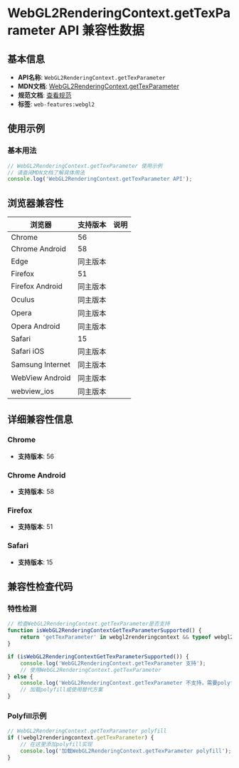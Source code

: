 # WebGL2RenderingContext.getTexParameter API 兼容性数据

## 基本信息

- **API名称**: `WebGL2RenderingContext.getTexParameter`
- **MDN文档**: [WebGL2RenderingContext.getTexParameter](https://developer.mozilla.org/docs/Web/API/WebGLRenderingContext/getTexParameter)
- **规范文档**: [查看规范](https://registry.khronos.org/webgl/specs/latest/1.0/#5.14.8,https://registry.khronos.org/webgl/specs/latest/2.0/#3.7.6)
- **标签**: `web-features:webgl2`

## 使用示例

### 基本用法

```javascript
// WebGL2RenderingContext.getTexParameter 使用示例
// 请查阅MDN文档了解具体用法
console.log('WebGL2RenderingContext.getTexParameter API');
```

## 浏览器兼容性

| 浏览器 | 支持版本 | 说明 |
|--------|----------|------|
| Chrome | 56 |  |
| Chrome Android | 58 |  |
| Edge | 同主版本 |  |
| Firefox | 51 |  |
| Firefox Android | 同主版本 |  |
| Oculus | 同主版本 |  |
| Opera | 同主版本 |  |
| Opera Android | 同主版本 |  |
| Safari | 15 |  |
| Safari iOS | 同主版本 |  |
| Samsung Internet | 同主版本 |  |
| WebView Android | 同主版本 |  |
| webview_ios | 同主版本 |  |

## 详细兼容性信息

### Chrome

- **支持版本**: 56

### Chrome Android

- **支持版本**: 58

### Firefox

- **支持版本**: 51

### Safari

- **支持版本**: 15

## 兼容性检查代码

### 特性检测

```javascript
// 检查WebGL2RenderingContext.getTexParameter是否支持
function isWebGL2RenderingContextGetTexParameterSupported() {
    return 'getTexParameter' in webgl2renderingcontext && typeof webgl2renderingcontext.getTexParameter === 'function';
}

if (isWebGL2RenderingContextGetTexParameterSupported()) {
    console.log('WebGL2RenderingContext.getTexParameter 支持');
    // 使用WebGL2RenderingContext.getTexParameter
} else {
    console.log('WebGL2RenderingContext.getTexParameter 不支持，需要polyfill');
    // 加载polyfill或使用替代方案
}
```

### Polyfill示例

```javascript
// WebGL2RenderingContext.getTexParameter polyfill
if (!webgl2renderingcontext.getTexParameter) {
    // 在这里添加polyfill实现
    console.log('加载WebGL2RenderingContext.getTexParameter polyfill');
}
```

